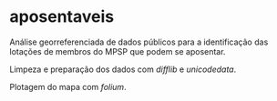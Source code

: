 # aposentaveis

Análise georreferenciada de dados públicos para a identificação das lotações de membros do MPSP que podem se aposentar.

Limpeza e preparação dos dados com *difflib* e *unicodedata*.

Plotagem do mapa com *folium*.
